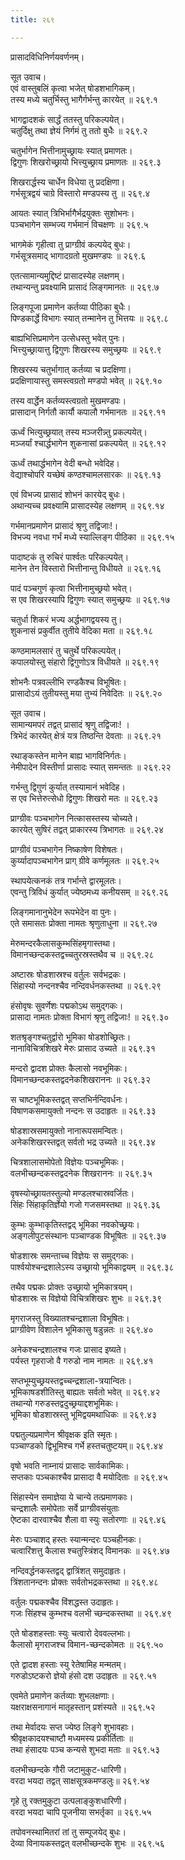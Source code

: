 ```yaml
---
title: २६९

---
```

प्रासादविधिनिर्णयवर्णनम्।  
  
सूत उवाच।  
एवं वास्तुबलिं कृत्वा भजेत् षोडशभागिकम्।  
तस्य मध्ये चतुर्भिस्तु भागैर्गर्भन्तु कारयेत् ॥ २६९.१  
  
भागद्वादशकं सार्द्धं ततस्तु परिकल्पयेत्।  
चतुर्दिक्षु तथा ज्ञेयं निर्गमं तु ततो बुधैः ॥ २६९.२  
  
चतुर्भागेन भित्तीनामुच्छ्रायः स्यात् प्रमाणतः।  
द्विगुणः शिखरोच्छ्रायो भित्त्युच्छ्राय प्रमाणतः ॥ २६९.३  
  
शिखरार्द्धस्य चार्धेन विधेया तु प्रदक्षिणा।  
गर्भसूत्रद्वयं चाग्रे विस्तारो मण्डपस्य तु ॥ २६९.४  
  
आयतः स्यात् त्रिभिर्भागैर्भद्रयुक्तः सुशोभनः।  
पञ्चभागेन सम्भज्य गर्भमानं विचक्षणः ॥ २६९.५  
  
भागमेकं गृहीत्वा तु प्राग्ग्रीवं कल्पयेद् बुधः।  
गर्भसूत्रसमाद् भागादग्रतो मुखमण्डपः ॥ २६९.६  
  
एतत्सामान्यमुद्दिष्टं प्रासादस्येह लक्षणम्।  
तथान्यन्तु प्रवक्ष्यामि प्रासादं लिङ्गमानतः ॥ २६९.७  
  
लिङ्गपूजा प्रमाणेन कर्तव्या पीठिका बुधैः।  
पिण्डकार्द्धे विभागः स्यात् तन्मानेन तु भित्तयः ॥ २६९.८  
  
बाह्यभित्तिप्रमाणेन उत्सेधस्तु भवेत् पुनः।  
भित्त्युच्छ्रायात्तु द्विगुणः शिखरस्य समुच्छ्रयः ॥ २६९.९  
  
शिखरस्य चतुर्भागात् कर्तव्या च प्रदक्षिणा।  
प्रदक्षिणायास्तु समस्त्वग्रतो मण्डपो भवेत् ॥ २६९.१०  
  
तस्य वार्द्धेन कर्तव्यस्त्वग्रतो मुखमण्डपः।  
प्रासादान् निर्गतौ कार्यौ कपालौ गर्भमानतः ॥ २६९.११  
  
ऊर्ध्वं भित्युच्छ्रयात् तस्य मञ्जरीन्न्तु प्रकल्पयेत्।  
मञ्जर्यां श्चार्द्धभागेन शुकनासां प्रकल्पयेत् ॥ २६९.१२  
  
ऊर्ध्वं तथार्द्धभागेन वेदी बन्धो भवेदिह।  
वेद्याश्चोपरि यच्छेषं कण्ठश्चामलसारकः ॥ २६९.१३  
  
एवं विभज्य प्रासादं शोभनं कारयेद् बुधः।  
अथान्यच्च प्रवक्ष्यामि प्रासादस्येह लक्षणम् ॥ २६९.१४  
  
गर्भमानप्रमाणेन प्रासादं श्रृणु तद्विजाः!।  
विभज्य नवधा गर्भं मध्ये स्याल्लिङ्ग पीठिका ॥ २६९.१५  
  
पादाष्टकं तु रुचिरं पार्श्वतः परिकल्पयेत्।  
मानेन तेन विस्तारो भित्तीनान्तु विधीयते ॥ २६९.१६  
  
पादं पञ्चगुणं कृत्वा भित्तीनामुच्छ्रयो भवेत्।  
स एव शिखरस्यापि द्विगुणः स्यात् समुच्छ्रयः ॥ २६९.१७  
  
चतुर्धा शिकरं भज्य अर्द्धभागद्वयस्य तु।  
शुकनासं प्रकुर्वीत तुतीये वेदिका मता ॥ २६९.१८  
  
कण्ठमामलसारं तु चतुर्थे परिकल्पयेत्।  
कपालयोस्तु संहारो द्विगुणोऽत्र विधीयते ॥ २६९.१९  
  
शोभनैः पत्रवल्लीभि रण्डकैश्च विभूषितः।  
प्रासादोऽयं तुतीयस्तु मया तुभ्यं निवेदितः ॥ २६९.२०  
  
सूत उवाच।  
सामान्यमपरं तद्वत् प्रासादं श्रृणु तद्विजाः! ।  
त्रिभेदं कारयेत् क्षेत्रं यत्र तिष्ठन्ति देवताः ॥ २६९.२१  
  
रथाङ्कस्तेन मानेन बाह्य भागविनिर्गतः।  
नेमीपादेन विस्तीर्णा प्रासादः स्यात् समन्ततः ॥ २६९.२२  
  
गर्भन्तु द्विगुणं कुर्यात् तस्यामानं भवेदिह।  
स एव भित्तेरुत्सेधो द्विगुणः शिखरो मतः ॥ २६९.२३  
  
प्राग्ग्रीवः पञ्चभागेन नित्कासस्तस्य चोच्यते।  
कारयेत् सुषिरं तद्वत् प्राकारस्य त्रिभागतः ॥ २६९.२४  
  
प्राग्ग्रीवं पञ्चभागेन निष्काषेण विशेषतः।  
कुर्य्यादापञ्चभागेन प्राग् ग्रीवे कर्णमूलतः ॥ २६९.२५  
  
स्थापयेत्कनकं तत्र गर्भान्ते द्वारमूलतः।  
एवन्तु त्रिविधं कुर्यात् ज्येष्ठमध्य कनीयसम् ॥ २६९.२६  
  
लिङ्गमानानुभेदेन रूपभेदेन वा पुनः।  
एते समासतः प्रोक्ता नामतः श्रृणुताधुना ॥ २६९.२७  
  
मेरुमन्दरकैलासकुम्भसिंहमृगास्तथा।  
विमानच्छन्दकस्तद्वच्चतुरस्रस्तथैव च ॥ २६९.२८  
  
अष्टास्रः षोडशास्रश्च वर्तुलः सर्वभद्रकः।  
सिंहास्यो नन्दनश्चैव नन्दिवर्धनकस्तथा ॥ २६९.२९  
  
हंसोवृषः सुवर्णेशः पद्मकोऽथ समुद्गकः।  
प्रासादा नामतः प्रोक्ता विभागं श्रृणु तद्विजाः! ॥ २६९.३०  
  
शतश्रृङ्गश्चतुर्द्वारो भूमिका षोडशोच्छ्रितः।  
नानाविचित्रशिखरे मेरुः प्रासाद उच्यते ॥ २६९.३१  
  
मन्दरो द्वादश प्रोक्तः कैलासो नवभूमिकः।  
विमानच्छन्दकस्तद्वदनेकशिखराननः ॥ २६९.३२  
  
स चाष्टभूमिकस्तद्वत् सप्तभिर्नन्दिवर्धनः।  
विषाणकसमायुक्तो नन्दनः स उदाहृतः ॥ २६९.३३  
  
षोडशास्रसमायुक्तो नानारूपसमन्वितः।  
अनेकशिखरस्तद्वत् सर्वतो भद्र उच्यते ॥ २६९.३४  
  
चित्रशालासमोपेतो विज्ञेयः पञ्चभूमिकः।  
वलभीच्छन्दकस्तद्वदनेक शिखराननः ॥ २६९.३५  
  
वृषस्योच्छ्रायतस्तुल्यो मण्डलश्चास्रवर्जितः।  
सिंहः सिंहाकृतिर्ज्ञेयो गजो गजसमस्तथा ॥ २६९.३६  
  
कुम्भः कुम्भाकृतिस्तद्वद् भूमिका नवकोच्छ्रयः।  
अङ्गलीपुटसंस्थानः पञ्चाण्डक विभूषितः ॥ २६९.३७  
  
षोडशास्रः समन्ताच्च विज्ञेयः स समुद्गकः।  
पार्श्वयोश्चन्द्रशालेऽस्य उच्छ्रायो भूमिकाद्वयम् ॥ २६९.३८  
  
तथैव पद्मकः प्रोक्तः उच्छ्रायो भूमिकात्रयम्।  
षोडशास्रः स विज्ञेयो विचित्रशिखरः शुभः ॥ २६९.३९  
  
मृगराजस्तु विख्यातश्चन्द्रशाला विभूषितः।  
प्राग्ग्रीवेण विशालेन भूमिकासु षडुन्नतः ॥ २६९.४०  
  
अनेकश्चन्द्रशालश्च गजः प्रासाद इष्यते।  
पर्यस्त गृहराजो वै गरुडो नाम नामतः ॥ २६९.४१  
  
सप्तभूम्युच्छ्रयस्तद्वच्चन्द्रशाला-त्रयान्वितः।  
भूमिकाषडशीतिस्तु बाह्यतः सर्वतो भवेत् ॥ २६९.४२  
तथान्यो गरुडस्तद्वदुच्छ्रयाद्दशभूमिकः।  
भूमिका षोडशास्रस्तु भूमिद्वयमथाधिकः ॥ २६९.४३  
  
पद्मतुल्यप्रमाणेन श्रीवृक्षक इति स्मृतः।  
पञ्चाण्डको द्विभूमिश्च गर्भे हस्तचतुष्टयम्॥ २६९.४४  
  
वृषो भवति नाम्नायं प्रासादः सार्वकामिकः।  
सप्तकाः पञ्चकाश्चैव प्रासादा वै मयोदिताः ॥ २६९.४५  
  
सिंहास्येन समाज्ञेया ये चान्ये तत्प्रमाणकाः।  
चन्द्रशालैः समोपेताः सर्वे प्राग्ग्रीवसंयुताः  
ऐष्टका दारवाश्चैव शैला वा स्युः सतोरणाः ॥ २६९.४६  
  
मेरुः पञ्चाशद् हस्तः स्यान्मन्दरः पञ्चहीनकः।  
चत्वारिंशत्तु कैलास श्चतुस्त्रिंशद् विमानकः ॥ २६९.४७  
  
नन्दिवर्द्धनकस्तद्वद् द्वात्रिंशत् समुदाहृतः।  
त्रिंशतानन्दनः प्रोक्तः सर्वतोभद्रकस्तथा ॥ २६९.४८  
  
वर्तुलः पद्मकश्चैव विंशद्धस्त उदाहृतः।  
गजः सिंहश्च कुम्भश्च वलभी च्छन्दकस्तथा ॥ २६९.४९  
  
एते षोडशहस्ताः स्युः चत्वारो देववल्लभाः।  
कैलासो मृगराजश्च विमान-च्छन्दकोमतः ॥ २६९.५०  
  
एते द्वादश हस्ताः स्यु रेतेषामिह मन्मतम्।  
गरुडोऽष्टकरो ज्ञेयो हंसो दश उदाहृतः ॥ २६९.५१  
  
एवमेते प्रमाणेन कर्तव्याः शुभलक्षणाः।  
यक्षराक्षसनागानं मातृहस्तान् प्रशंस्यते ॥ २६९.५२  
  
तथा मेर्वादयः सप्त ज्येष्ठ लिङ्गे शुभावहाः।  
श्रीवृक्षकादयश्चाष्टौ मध्यमस्य प्रकीर्तिताः ॥  
तथा हंसादयः पञ्च कन्यसे शुभदा मताः ॥ २६९.५३  
  
वलभीच्छन्दके गौरी जटामुकुट-धारिणी।  
वरदा भयदा तद्वत् साक्षसूत्रकमण्डलुः॥ २६९.५४  
  
गृहे तु रक्तमुकुटा उत्पलाङ्कुशधारिणी।  
वरदा भयदा चापि पूजनीया सभर्तृका ॥ २६९.५५  
  
तपोवनस्थामितरां तां तु सम्पूजयेद् बुधः।  
देव्या विनायकस्तद्वत् वलभीच्छन्दके शुभः ॥ २६९.५६
